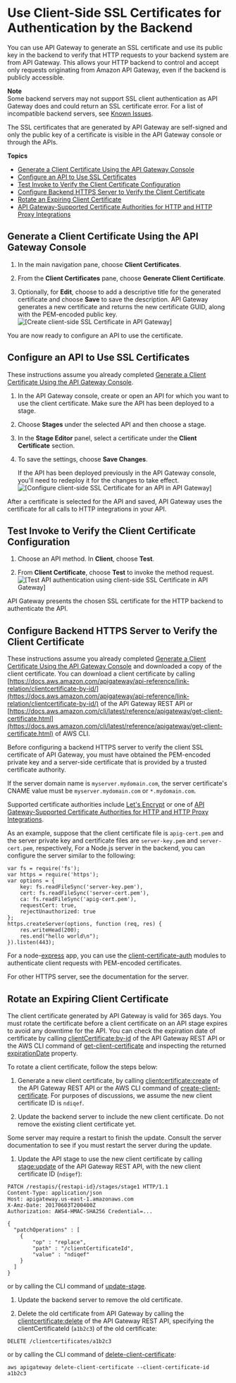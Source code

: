# Use Client\-Side SSL Certificates for Authentication by the Backend<a name="getting-started-client-side-ssl-authentication"></a>

 You can use API Gateway to generate an SSL certificate and use its public key in the backend to verify that HTTP requests to your backend system are from API Gateway\. This allows your HTTP backend to control and accept only requests originating from Amazon API Gateway, even if the backend is publicly accessible\. 

**Note**  
 Some backend servers may not support SSL client authentication as API Gateway does and could return an SSL certificate error\. For a list of incompatible backend servers, see [Known Issues](api-gateway-known-issues.md)\. 

 The SSL certificates that are generated by API Gateway are self\-signed and only the public key of a certificate is visible in the API Gateway console or through the APIs\. 

**Topics**
+ [Generate a Client Certificate Using the API Gateway Console](#generate-client-certificate)
+ [Configure an API to Use SSL Certificates](#configure-api)
+ [Test Invoke to Verify the Client Certificate Configuration](#test-invoke)
+ [Configure Backend HTTPS Server to Verify the Client Certificate](#certificate-validation)
+ [Rotate an Expiring Client Certificate](#certificate-rotation)
+ [API Gateway\-Supported Certificate Authorities for HTTP and HTTP Proxy Integrations](api-gateway-supported-certificate-authorities-for-http-endpoints.md)

## Generate a Client Certificate Using the API Gateway Console<a name="generate-client-certificate"></a>

1. In the main navigation pane, choose **Client Certificates**\.

1. From the **Client Certificates** pane, choose **Generate Client Certificate**\.

1.  Optionally, for **Edit**, choose to add a descriptive title for the generated certificate and choose **Save** to save the description\. API Gateway generates a new certificate and returns the new certificate GUID, along with the PEM\-encoded public key\.   
![\[Create client-side SSL Certificate in API Gateway\]](http://docs.aws.amazon.com/apigateway/latest/developerguide/images/client-ssl-cert-create.png)

You are now ready to configure an API to use the certificate\.

## Configure an API to Use SSL Certificates<a name="configure-api"></a>

These instructions assume you already completed [Generate a Client Certificate Using the API Gateway Console](#generate-client-certificate)\.

1.  In the API Gateway console, create or open an API for which you want to use the client certificate\. Make sure the API has been deployed to a stage\. 

1. Choose **Stages** under the selected API and then choose a stage\.

1. In the **Stage Editor** panel, select a certificate under the **Client Certificate** section\.

1. To save the settings, choose **Save Changes**\.

   If the API has been deployed previously in the API Gateway console, you'll need to redeploy it for the changes to take effect\.  
![\[Configure client-side SSL Certificate for an API in API Gateway\]](http://docs.aws.amazon.com/apigateway/latest/developerguide/images/client-ssl-cert-configure-api.png)

After a certificate is selected for the API and saved, API Gateway uses the certificate for all calls to HTTP integrations in your API\. 

## Test Invoke to Verify the Client Certificate Configuration<a name="test-invoke"></a>

1. Choose an API method\. In **Client**, choose **Test**\.

1. From **Client Certificate**, choose **Test** to invoke the method request\.   
![\[Test API authentication using client-side SSL Certificate in API Gateway\]](http://docs.aws.amazon.com/apigateway/latest/developerguide/images/client-ssl-cert-test.png)

 API Gateway presents the chosen SSL certificate for the HTTP backend to authenticate the API\. 

## Configure Backend HTTPS Server to Verify the Client Certificate<a name="certificate-validation"></a>

These instructions assume you already completed [Generate a Client Certificate Using the API Gateway Console](#generate-client-certificate) and downloaded a copy of the client certificate\. You can download a client certificate by calling [https://docs.aws.amazon.com/apigateway/api-reference/link-relation/clientcertificate-by-id/](https://docs.aws.amazon.com/apigateway/api-reference/link-relation/clientcertificate-by-id/) of the API Gateway REST API or [https://docs.aws.amazon.com/cli/latest/reference/apigateway/get-client-certificate.html](https://docs.aws.amazon.com/cli/latest/reference/apigateway/get-client-certificate.html) of AWS CLI\. 

 Before configuring a backend HTTPS server to verify the client SSL certificate of API Gateway, you must have obtained the PEM\-encoded private key and a server\-side certificate that is provided by a trusted certificate authority\. 

If the server domain name is `myserver.mydomain.com`, the server certificate's CNAME value must be `myserver.mydomain.com` or `*.mydomain.com`\. 

Supported certificate authorities include [Let's Encrypt](https://letsencrypt.org/) or one of [API Gateway\-Supported Certificate Authorities for HTTP and HTTP Proxy Integrations](api-gateway-supported-certificate-authorities-for-http-endpoints.md)\. 

As an example, suppose that the client certificate file is `apig-cert.pem` and the server private key and certificate files are `server-key.pem` and `server-cert.pem`, respectively, For a Node\.js server in the backend, you can configure the server similar to the following:

```
var fs = require('fs'); 
var https = require('https');
var options = { 
    key: fs.readFileSync('server-key.pem'), 
    cert: fs.readFileSync('server-cert.pem'), 
    ca: fs.readFileSync('apig-cert.pem'), 
    requestCert: true, 
    rejectUnauthorized: true
};
https.createServer(options, function (req, res) { 
    res.writeHead(200); 
    res.end("hello world\n"); 
}).listen(443);
```

For a node\-[express](http://expressjs.com/) app, you can use the [client\-certificate\-auth](https://www.npmjs.com/package/client-certificate-auth) modules to authenticate client requests with PEM\-encoded certificates\. 

For other HTTPS server, see the documentation for the server\.

## Rotate an Expiring Client Certificate<a name="certificate-rotation"></a>

The client certificate generated by API Gateway is valid for 365 days\. You must rotate the certificate before a client certificate on an API stage expires to avoid any downtime for the API\. You can check the expiration date of certificate by calling [clientCertificate:by\-id](https://docs.aws.amazon.com/apigateway/api-reference/link-relation/clientcertificate-by-id) of the API Gateway REST API or the AWS CLI command of [get\-client\-certificate](https://docs.aws.amazon.com/cli/latest/reference/apigateway/get-client-certificate.html) and inspecting the returned [expirationDate](https://docs.aws.amazon.com/apigateway/api-reference/resource/client-certificate/#expirationDate) property\.

To rotate a client certificate, follow the steps below:

1. Generate a new client certificate, by calling [clientcertificate:create](https://docs.aws.amazon.com/apigateway/api-reference/link-relation/clientcertificate-create/) of the API Gateway REST API or the AWS CLI command of [create\-client\-certificate](https://docs.aws.amazon.com/cli/latest/reference/apigateway/create-client-certificate.html)\. For purposes of discussions, we assume the new client certificate ID is `ndiqef`\.

1.  Update the backend server to include the new client certificate\. Do not remove the existing client certificate yet\.

   Some server may require a restart to finish the update\. Consult the server documentation to see if you must restart the server during the update\.

1.  Update the API stage to use the new client certificate by calling [stage:update](https://docs.aws.amazon.com/apigateway/api-reference/link-relation/stage-update/) of the API Gateway REST API, with the new client certificate ID \(`ndigef`\):

   ```
   PATCH /restapis/{restapi-id}/stages/stage1 HTTP/1.1
   Content-Type: application/json
   Host: apigateway.us-east-1.amazonaws.com
   X-Amz-Date: 20170603T200400Z
   Authorization: AWS4-HMAC-SHA256 Credential=...
   
   {
     "patchOperations" : [
       {
           "op" : "replace",
           "path" : "/clientCertificateId",
           "value" : "ndiqef"
       }
     ]
   }
   ```

   or by calling the CLI command of [update\-stage](https://docs.aws.amazon.com/cli/latest/reference/apigateway/update-stage.html)\.

1.  Update the backend server to remove the old certificate\.

1.  Delete the old certificate from API Gateway by calling the [clientcertificate:delete](https://docs.aws.amazon.com/apigateway/api-reference/link-relation/clientcertificate-delete/) of the API Gateway REST API, specifying the clientCertificateId \(`a1b2c3`\) of the old certificate:

   ```
   DELETE /clientcertificates/a1b2c3 
   ```

   or by calling the CLI command of [delete\-client\-certificate](https://docs.aws.amazon.com/cli/latest/reference/apigateway/delete-client-certificate.html):

   ```
   aws apigateway delete-client-certificate --client-certificate-id a1b2c3
   ```